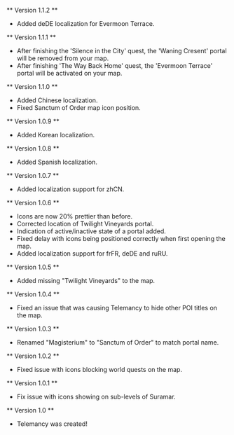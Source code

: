 ** Version 1.1.2 **
* Added deDE localization for Evermoon Terrace.

** Version 1.1.1 **
* After finishing the 'Silence in the City' quest, the 'Waning Cresent' portal will be removed from your map.
* After finishing 'The Way Back Home' quest, the 'Evermoon Terrace' portal will be activated on your map.

** Version 1.1.0 **
* Added Chinese localization.
* Fixed Sanctum of Order map icon position.

** Version 1.0.9 **
* Added Korean localization.

** Version 1.0.8 **
* Added Spanish localization.

** Version 1.0.7 **
* Added localization support for zhCN.

** Version 1.0.6 **
* Icons are now 20% prettier than before.
* Corrected location of Twilight Vineyards portal.
* Indication of active/inactive state of a portal added.
* Fixed delay with icons being positioned correctly when first opening the map.
* Added localization support for frFR, deDE and ruRU.

** Version 1.0.5 **
* Added missing "Twilight Vineyards" to the map.

** Version 1.0.4 **
* Fixed an issue that was causing Telemancy to hide other POI titles on the map.

** Version 1.0.3 **
* Renamed "Magisterium" to "Sanctum of Order" to match portal name.

** Version 1.0.2 **
* Fixed issue with icons blocking world quests on the map.

** Version 1.0.1 **
* Fix issue with icons showing on sub-levels of Suramar.

** Version 1.0 **
* Telemancy was created!